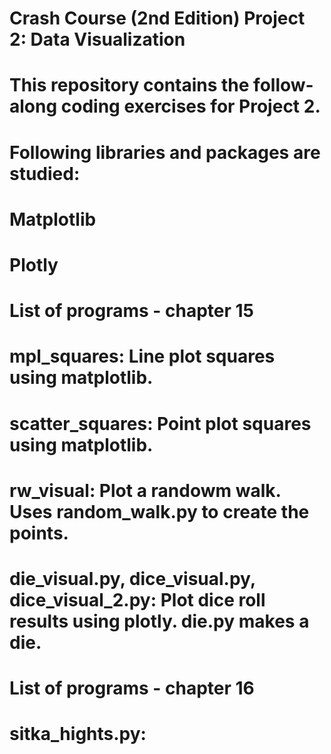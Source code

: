 # Crash Course (2nd Edition) Project 2: Data Visualization

# This repository contains the follow-along coding exercises for Project 2. 

# Following libraries and packages are studied:
# Matplotlib
# Plotly

# List of programs - chapter 15
# mpl_squares: Line plot squares using matplotlib.
# scatter_squares: Point plot squares using matplotlib.
# rw_visual: Plot a randowm walk. Uses random_walk.py to create the points.
# die_visual.py, dice_visual.py, dice_visual_2.py: Plot dice roll results using plotly. die.py makes a die.

# List of programs - chapter 16
# sitka_hights.py: 
